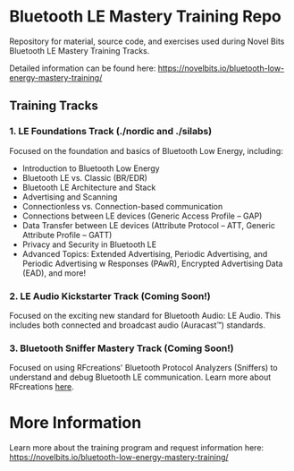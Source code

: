 # Bluetooth LE Mastery Training Repo
Repository for material, source code, and exercises used during Novel Bits Bluetooth LE Mastery Training Tracks.

Detailed information can be found here: https://novelbits.io/bluetooth-low-energy-mastery-training/

## Training Tracks
### 1. LE Foundations Track (./nordic and ./silabs)
Focused on the foundation and basics of Bluetooth Low Energy, including:
- Introduction to Bluetooth Low Energy
- Bluetooth LE vs. Classic (BR/EDR)
- Bluetooth LE Architecture and Stack
- Advertising and Scanning
- Connectionless vs. Connection-based communication
- Connections between LE devices (Generic Access Profile – GAP)
- Data Transfer between LE devices (Attribute Protocol – ATT, Generic Attribute Profile – GATT)
- Privacy and Security in Bluetooth LE
- Advanced Topics: Extended Advertising, Periodic Advertising, and Periodic Advertising w Responses (PAwR), Encrypted Advertising Data (EAD), and more!

### 2. LE Audio Kickstarter Track (Coming Soon!)
Focused on the exciting new standard for Bluetooth Audio: LE Audio. This includes both connected and broadcast audio (Auracast™) standards.

### 3. Bluetooth Sniffer Mastery Track (Coming Soon!)
Focused on using RFcreations' Bluetooth Protocol Analyzers (Sniffers) to understand and debug Bluetooth LE communication. Learn more about RFcreations [here](https://novelbits.io/rfcreations).
# More Information
Learn more about the training program and request information here: https://novelbits.io/bluetooth-low-energy-mastery-training/
